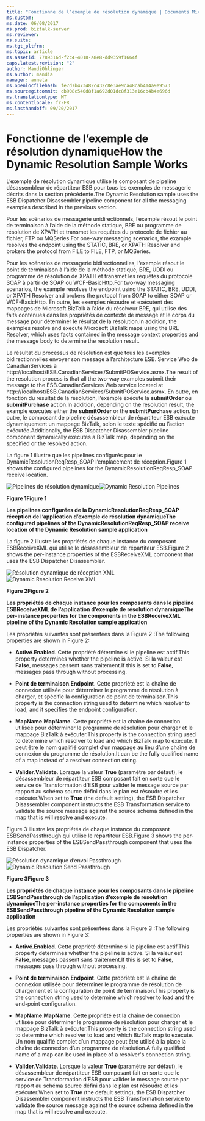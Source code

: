 ```yaml
---
title: "Fonctionne de l’exemple de résolution dynamique | Documents Microsoft"
ms.custom: 
ms.date: 06/08/2017
ms.prod: biztalk-server
ms.reviewer: 
ms.suite: 
ms.tgt_pltfrm: 
ms.topic: article
ms.assetid: 7789316d-f2c4-4018-a8e8-dd9359f1664f
caps.latest.revision: "2"
author: MandiOhlinger
ms.author: mandia
manager: anneta
ms.openlocfilehash: fe7d7b473482c432c8e3ae9ca48cab414a9e9573
ms.sourcegitcommit: cb908c540d8f1a692d01dc8f313e16cb4b4e696d
ms.translationtype: MT
ms.contentlocale: fr-FR
ms.lasthandoff: 09/20/2017
---
```

# <a name="how-the-dynamic-resolution-sample-works"></a><span data-ttu-id="2b186-102">Fonctionne de l’exemple de résolution dynamique</span><span class="sxs-lookup"><span data-stu-id="2b186-102">How the Dynamic Resolution Sample Works</span></span>
<span data-ttu-id="2b186-103">L’exemple de résolution dynamique utilise le composant de pipeline désassembleur de répartiteur ESB pour tous les exemples de messagerie décrits dans la section précédente.</span><span class="sxs-lookup"><span data-stu-id="2b186-103">The Dynamic Resolution sample uses the ESB Dispatcher Disassembler pipeline component for all the messaging examples described in the previous section.</span></span>  
  
 <span data-ttu-id="2b186-104">Pour les scénarios de messagerie unidirectionnels, l’exemple résout le point de terminaison à l’aide de la méthode statique, BRE ou programme de résolution de XPATH et transmet les requêtes du protocole de fichier au fichier, FTP ou MQSeries.</span><span class="sxs-lookup"><span data-stu-id="2b186-104">For one-way messaging scenarios, the example resolves the endpoint using the STATIC, BRE, or XPATH Resolver and brokers the protocol from FILE to FILE, FTP, or MQSeries.</span></span>  
  
 <span data-ttu-id="2b186-105">Pour les scénarios de messagerie bidirectionnelles, l’exemple résout le point de terminaison à l’aide de la méthode statique, BRE, UDDI ou programme de résolution de XPATH et transmet les requêtes du protocole SOAP à partir de SOAP ou WCF-BasicHttp.</span><span class="sxs-lookup"><span data-stu-id="2b186-105">For two-way messaging scenarios, the example resolves the endpoint using the STATIC, BRE, UDDI, or XPATH Resolver and brokers the protocol from SOAP to either SOAP or WCF-BasicHttp.</span></span> <span data-ttu-id="2b186-106">En outre, les exemples résoudre et exécutent des mappages de Microsoft BizTalk à l’aide du résolveur BRE, qui utilise des faits contenues dans les propriétés de contexte de message et le corps du message pour déterminer le résultat de la résolution.</span><span class="sxs-lookup"><span data-stu-id="2b186-106">In addition, the examples resolve and execute Microsoft BizTalk maps using the BRE Resolver, which uses facts contained in the message context properties and the message body to determine the resolution result.</span></span>  
  
 <span data-ttu-id="2b186-107">Le résultat du processus de résolution est que tous les exemples bidirectionnelles envoyer son message à l’architecture ESB. Service Web de CanadianServices à http://localhost/ESB.CanadianServices/SubmitPOService.asmx.</span><span class="sxs-lookup"><span data-stu-id="2b186-107">The result of the resolution process is that all the two-way examples submit their message to the ESB.CanadianServices Web service located at http://localhost/ESB.CanadianServices/SubmitPOService.asmx.</span></span> <span data-ttu-id="2b186-108">En outre, en fonction du résultat de la résolution, l’exemple exécute la **submitOrder** ou **submitPurchase** action.</span><span class="sxs-lookup"><span data-stu-id="2b186-108">In addition, depending on the resolution result, the example executes either the **submitOrder** or the **submitPurchase** action.</span></span> <span data-ttu-id="2b186-109">En outre, le composant de pipeline désassembleur de répartiteur ESB exécute dynamiquement un mappage BizTalk, selon le texte spécifié ou l’action exécutée.</span><span class="sxs-lookup"><span data-stu-id="2b186-109">Additionally, the ESB Dispatcher Disassembler pipeline component dynamically executes a BizTalk map, depending on the specified or the resolved action.</span></span>  
  
 <span data-ttu-id="2b186-110">La figure 1 illustre que les pipelines configurés pour le DynamicResolutionReqResp_SOAP l’emplacement de réception.</span><span class="sxs-lookup"><span data-stu-id="2b186-110">Figure 1 shows the configured pipelines for the DynamicResolutionReqResp_SOAP receive location.</span></span>  
  
 <span data-ttu-id="2b186-111">![Pipelines de résolution dynamique](../esb-toolkit/media/ch6-dynamicresolutionpipelines.gif "§ 6-DynamicResolutionPipelines")</span><span class="sxs-lookup"><span data-stu-id="2b186-111">![Dynamic Resolution Pipelines](../esb-toolkit/media/ch6-dynamicresolutionpipelines.gif "Ch6-DynamicResolutionPipelines")</span></span>  
  
 <span data-ttu-id="2b186-112">**Figure 1**</span><span class="sxs-lookup"><span data-stu-id="2b186-112">**Figure 1**</span></span>  
  
 <span data-ttu-id="2b186-113">**Les pipelines configurées de la DynamicResolutionReqResp_SOAP réception de l’application d’exemple de résolution dynamique**</span><span class="sxs-lookup"><span data-stu-id="2b186-113">**The configured pipelines of the DynamicResolutionReqResp_SOAP receive location of the Dynamic Resolution sample application**</span></span>  
  
 <span data-ttu-id="2b186-114">La figure 2 illustre les propriétés de chaque instance du composant ESBReceiveXML qui utilise le désassembleur de répartiteur ESB.</span><span class="sxs-lookup"><span data-stu-id="2b186-114">Figure 2 shows the per-instance properties of the ESBReceiveXML component that uses the ESB Dispatcher Disassembler.</span></span>  
  
 <span data-ttu-id="2b186-115">![Résolution dynamique de réception XML](../esb-toolkit/media/ch6-dynamicresolutionreceivexml.gif "§ 6-DynamicResolutionReceiveXML")</span><span class="sxs-lookup"><span data-stu-id="2b186-115">![Dynamic Resolution Receive XML](../esb-toolkit/media/ch6-dynamicresolutionreceivexml.gif "Ch6-DynamicResolutionReceiveXML")</span></span>  
  
 <span data-ttu-id="2b186-116">**Figure 2**</span><span class="sxs-lookup"><span data-stu-id="2b186-116">**Figure 2**</span></span>  
  
 <span data-ttu-id="2b186-117">**Les propriétés de chaque instance pour les composants dans le pipeline ESBReceiveXML de l’application d’exemple de résolution dynamique**</span><span class="sxs-lookup"><span data-stu-id="2b186-117">**The per-instance properties for the components in the ESBReceiveXML pipeline of the Dynamic Resolution sample application**</span></span>  
  
 <span data-ttu-id="2b186-118">Les propriétés suivantes sont présentées dans la Figure 2 :</span><span class="sxs-lookup"><span data-stu-id="2b186-118">The following properties are shown in Figure 2:</span></span>  
  
-   <span data-ttu-id="2b186-119">**Activé**.</span><span class="sxs-lookup"><span data-stu-id="2b186-119">**Enabled**.</span></span> <span data-ttu-id="2b186-120">Cette propriété détermine si le pipeline est actif.</span><span class="sxs-lookup"><span data-stu-id="2b186-120">This property determines whether the pipeline is active.</span></span> <span data-ttu-id="2b186-121">Si la valeur est **False**, messages passent sans traitement.</span><span class="sxs-lookup"><span data-stu-id="2b186-121">If this is set to **False**, messages pass through without processing.</span></span>  
  
-   <span data-ttu-id="2b186-122">**Point de terminaison**.</span><span class="sxs-lookup"><span data-stu-id="2b186-122">**Endpoint**.</span></span> <span data-ttu-id="2b186-123">Cette propriété est la chaîne de connexion utilisée pour déterminer le programme de résolution à charger, et spécifie la configuration de point de terminaison.</span><span class="sxs-lookup"><span data-stu-id="2b186-123">This property is the connection string used to determine which resolver to load, and it specifies the endpoint configuration.</span></span>  
  
-   <span data-ttu-id="2b186-124">**MapName**.</span><span class="sxs-lookup"><span data-stu-id="2b186-124">**MapName**.</span></span> <span data-ttu-id="2b186-125">Cette propriété est la chaîne de connexion utilisée pour déterminer le programme de résolution pour charger et le mappage BizTalk à exécuter.</span><span class="sxs-lookup"><span data-stu-id="2b186-125">This property is the connection string used to determine which resolver to load and which BizTalk map to execute.</span></span> <span data-ttu-id="2b186-126">Il peut être le nom qualifié complet d’un mappage au lieu d’une chaîne de connexion du programme de résolution.</span><span class="sxs-lookup"><span data-stu-id="2b186-126">It can be the fully qualified name of a map instead of a resolver connection string.</span></span>  
  
-   <span data-ttu-id="2b186-127">**Valider**.</span><span class="sxs-lookup"><span data-stu-id="2b186-127">**Validate**.</span></span> <span data-ttu-id="2b186-128">Lorsque la valeur **True** (paramètre par défaut), le désassembleur de répartiteur ESB composant fait en sorte que le service de Transformation d’ESB pour valider le message source par rapport au schéma source défini dans le plan est résoudre et les exécuter.</span><span class="sxs-lookup"><span data-stu-id="2b186-128">When set to **True** (the default setting), the ESB Dispatcher Disassembler component instructs the ESB Transformation service to validate the source message against the source schema defined in the map that is will resolve and execute.</span></span>  
  
 <span data-ttu-id="2b186-129">Figure 3 illustre les propriétés de chaque instance du composant ESBSendPassthrough qui utilise le répartiteur ESB.</span><span class="sxs-lookup"><span data-stu-id="2b186-129">Figure 3 shows the per-instance properties of the ESBSendPassthrough component that uses the ESB Dispatcher.</span></span>  
  
 <span data-ttu-id="2b186-130">![Résolution dynamique d’envoi Passthrough](../esb-toolkit/media/ch6-dynamicresolutionsendpassthrough.gif "§ 6-DynamicResolutionSendPassthrough")</span><span class="sxs-lookup"><span data-stu-id="2b186-130">![Dynamic Resolution Send Passthrough](../esb-toolkit/media/ch6-dynamicresolutionsendpassthrough.gif "Ch6-DynamicResolutionSendPassthrough")</span></span>  
  
 <span data-ttu-id="2b186-131">**Figure 3**</span><span class="sxs-lookup"><span data-stu-id="2b186-131">**Figure 3**</span></span>  
  
 <span data-ttu-id="2b186-132">**Les propriétés de chaque instance pour les composants dans le pipeline ESBSendPassthrough de l’application d’exemple de résolution dynamique**</span><span class="sxs-lookup"><span data-stu-id="2b186-132">**The per-instance properties for the components in the ESBSendPassthrough pipeline of the Dynamic Resolution sample application**</span></span>  
  
 <span data-ttu-id="2b186-133">Les propriétés suivantes sont présentées dans la Figure 3 :</span><span class="sxs-lookup"><span data-stu-id="2b186-133">The following properties are shown in Figure 3:</span></span>  
  
-   <span data-ttu-id="2b186-134">**Activé**.</span><span class="sxs-lookup"><span data-stu-id="2b186-134">**Enabled**.</span></span> <span data-ttu-id="2b186-135">Cette propriété détermine si le pipeline est actif.</span><span class="sxs-lookup"><span data-stu-id="2b186-135">This property determines whether the pipeline is active.</span></span> <span data-ttu-id="2b186-136">Si la valeur est **False**, messages passent sans traitement.</span><span class="sxs-lookup"><span data-stu-id="2b186-136">If this is set to **False**, messages pass through without processing.</span></span>  
  
-   <span data-ttu-id="2b186-137">**Point de terminaison**.</span><span class="sxs-lookup"><span data-stu-id="2b186-137">**Endpoint**.</span></span> <span data-ttu-id="2b186-138">Cette propriété est la chaîne de connexion utilisée pour déterminer le programme de résolution de chargement et la configuration de point de terminaison.</span><span class="sxs-lookup"><span data-stu-id="2b186-138">This property is the connection string used to determine which resolver to load and the end-point configuration.</span></span>  
  
-   <span data-ttu-id="2b186-139">**MapName**.</span><span class="sxs-lookup"><span data-stu-id="2b186-139">**MapName**.</span></span> <span data-ttu-id="2b186-140">Cette propriété est la chaîne de connexion utilisée pour déterminer le programme de résolution pour charger et le mappage BizTalk à exécuter.</span><span class="sxs-lookup"><span data-stu-id="2b186-140">This property is the connection string used to determine which resolver to load and which BizTalk map to execute.</span></span> <span data-ttu-id="2b186-141">Un nom qualifié complet d’un mappage peut être utilisé à la place la chaîne de connexion d’un programme de résolution.</span><span class="sxs-lookup"><span data-stu-id="2b186-141">A fully qualified name of a map can be used in place of a resolver's connection string.</span></span>  
  
-   <span data-ttu-id="2b186-142">**Valider**.</span><span class="sxs-lookup"><span data-stu-id="2b186-142">**Validate**.</span></span> <span data-ttu-id="2b186-143">Lorsque la valeur **True** (paramètre par défaut), le désassembleur de répartiteur ESB composant fait en sorte que le service de Transformation d’ESB pour valider le message source par rapport au schéma source défini dans le plan est résoudre et les exécuter.</span><span class="sxs-lookup"><span data-stu-id="2b186-143">When set to **True** (the default setting), the ESB Dispatcher Disassembler component instructs the ESB Transformation service to validate the source message against the source schema defined in the map that is will resolve and execute.</span></span>